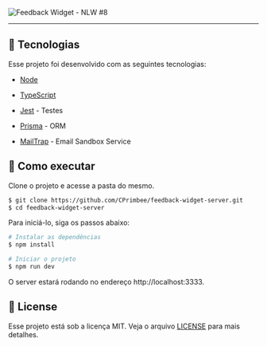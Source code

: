 ![Feedback Widget - NLW #8](https://s3-alpha.figma.com/hub/file/1824502523/cf0ee83c-35ad-4afb-9ace-60a17dfd4a1f-cover.png)

----------
## 🧪 Tecnologias

Esse projeto foi desenvolvido com as seguintes tecnologias:

- [Node](https://nodejs.org)

- [TypeScript](https://www.typescriptlang.org/)

- [Jest](https://jestjs.io/) - Testes

- [Prisma](https://www.prisma.io) - ORM

- [MailTrap](https://mailtrap.io/) - Email Sandbox Service

## 🚀 Como executar

Clone o projeto e acesse a pasta do mesmo.

```bash
$ git clone https://github.com/CPrimbee/feedback-widget-server.git
$ cd feedback-widget-server
```

Para iniciá-lo, siga os passos abaixo:
```bash
# Instalar as dependências
$ npm install

# Iniciar o projeto
$ npm run dev
```
O server estará rodando no endereço http://localhost:3333.

## 📝 License

Esse projeto está sob a licença MIT. Veja o arquivo [LICENSE](LICENSE.md) para mais detalhes.